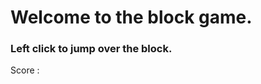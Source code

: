 <html lang="en" onclick="jump()">
  <head>
    <meta charset="UTF-8" />
    <title>Block Game</title>
    <link rel="stylesheet" href="style.css" />
  </head>
  <body>
    <h1> Welcome to the block game. </h1> 
    <h3> Left click to jump over the block. </h3>
    <div id="game">
      <div id="character"></div>
      <div id="block"></div>
    </div>
    <p> Score : <span id="scoreSpan"></span></p>
  </body>
  <script src="script.js"></script>
